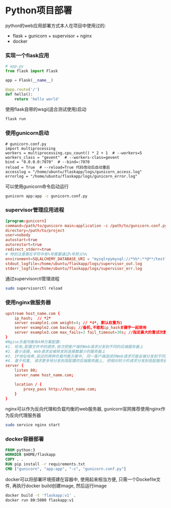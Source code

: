# Python项目部署

python的web应用部署方式本人在项目中使用过的:
+ flask + gunicorn + supervisor + nginx
+ docker

### 实现一个flask应用
``` python
# app.py
from flask import Flask

app = Flask(__name__)

@app.route('/')
def hello():
    return 'hello world'
```
使用flask自带的wsgi(适合测试使用)启动
``` sh
flask run
```

### 使用gunicorn启动
``` pyhton
# gunicorn.conf.py
import multiprocessing
workers = multiprocessing.cpu_count() * 2 + 1  # --workers=5
workers_class = "gevent"  # --workers-class=gevent
bind = "0.0.0.0:7070"  # --bind=:7070
reload = True  # --reload=True 代码改动后自动重启
accesslog = "/home/ubuntu/flaskapp/logs/gunicorn_access.log"
errorlog = "/home/ubuntu/flaskapp/logs/gunicorn_error.log"
```
可以使用gunicorn命令启动运行
``` sh
gunicorn app:app -c gunicorn.conf.py 
```

### supervisor管理应用进程
``` conf
[program:gunicorn]
command=/path/to/gunicorn main:application -c /path/to/gunicorn.conf.py
directory=/path/to/project
user=nobody
autostart=true
autorestart=true
redirect_stderr=true
# 特别注意需在字符中有%号需要通过%号转义%%
environment=SQLALCHEMY_DATABASE_URI = "mysql+pymysql://*%%*:**@**/test?charset=utf8",REDIS_URL="redis://**/11" 
stdout_logfile=/home/ubuntu/flaskapp/logs/supervisor_out.log
stderr_logfile=/home/ubuntu/flaskapp/logs/supervisor_err.log
```
通过supervisorctl管理进程
``` sh
sudo supervisorctl reload
```

### 使用nginx做服务器
``` conf
upstream host_name.com {
    ip_hash;  // *2*
    server example1.com weight=4; // *4*, 默认权重为1
    server example2.com backup; //备机,不能和ip_hash关键字一起使用
    server example3.com max_fails=3 fail_timeout=30s; //指定最大的重试次数，和重试时间间隔
}
#Nginx负载均衡有4种方案配置:
#1. 轮询,配置文件中的顺序,依次把客户端的Web请求分发到不同的后端服务器上
#2. 最少连接, Web请求会被转发到连接数最少的服务器上
#3. IP地址哈希,前述的两种负载均衡方案中, 同一客户端连续的Web请求可能会被分发到不同的后端服务器进行处理, 因此如果涉及到会话Session, 那么会话会比较复杂. 常见的是基于数据库的会话持久化. 要克服上面的难题, 可以使用基于IP地址哈希的负载均衡方案. 这样的话, 同一客户端连续的Web请求都会被分发到同一服务器进行处理
#4. 基于权重, 请求更多地分发到高配置的后端服务器上, 把相对较少的请求分发到低配服务器
server {
    listen 80;
    server_name host_name.com;

    location / {
        proxy_pass http://host_name.com;
    }
}
```
nginx可以作为反向代理和负载均衡的web服务器, gunicorn官网推荐使用nginx作为反向代理服务器
``` sh
sudo service nginx start
```

### docker容器部署
``` dockerfile
FROM python:3
WORKDIR $HOME/flaskapp
COPY . .
RUN pip install -r requirements.txt
CMD ["gunicorn", "app:app", "-c", "gunicorn.conf.py"]
```
docker可以将部署环境搭建在容器中, 使用起来相当方便, 只需一个Dockefile文件, 再执行docker build创建image, 然后运行image
``` sh
docker build -t 'flaskapp:v1' .
docker run 80:5000 flaskapp:v1
```
